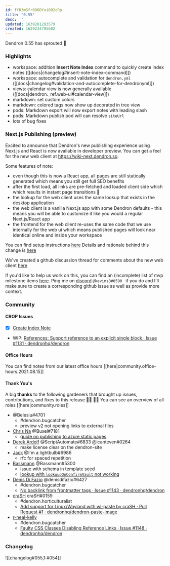 ```yaml
---
id: fYU3mSfr096DYui0O2cRp
title: "0.55"
desc: ''
updated: 1639201293579
created: 1629234795602
---
```


Dendron 0.55 has sprouted  🌱

### Highlights
- workspace: addition **Insert Note Index** command to quickly create index notes ([[docs|changelog#insert-note-index-command]])
- workspace: autocomplete and validation for `dendron.yml` ([[docs|changelog#validation-and-autocomplete-for-dendronyml]])
- views: calendar view is now generally available ([[docs|dendron._ref.web-ui#calendar-view]])
- markdown: set custom colors 
- markdown: colored tags now show up decorated in tree view 
- pods: Markdown export will now export notes with leading slash
- pods: Markdown publish pod will can resolve `siteUrl` 
- lots of bug fixes

### Next.js Publishing (preview)

Excited to announce that Dendron's new publishing experience using Next.js and React is now available in developer preview. You can get a feel for the new web client at https://wiki-next.dendron.so. 

Some features of note:
- even though this is now a React app, all pages are still statically generated which means you still get full SEO benefits 
- after the first load, all links are pre-fetched and loaded client side which which results in instant page transitions :rocket:
- the lookup for the web client uses the same lookup that exists in the desktop application
- the web client is a vanilla Next.js app with some Dendron defaults - this means you will be able to customize it like you would a regular Next.js/React app
- the frontend for the web client re-uses the same code that we use internally for the web ui which means published pages will look near identical online and inside your workspace

You can find setup instructions [here](https://wiki.dendron.so/notes/PgwAXFfotfgpFVqHQRlBl.html)
Details and rationale behind this change is [here](https://wiki.dendron.so/notes/nB75cmdPhL7CTOATG6wpT.html)

We've created a github discussion thread for comments about the new web client [here](https://github.com/dendronhq/dendron/discussions/1145)

If you'd like to help us work on this, you can find an (incomplete) list of mvp milestone items [here](https://wiki.dendron.so/notes/eQ5w4eqHrf4m1peq.html#mvp-milestones). Ping me on [discord](https://link.dendron.so/discord) `@kevins8#0590 ` if you do and I'll make sure to create a corresponding github issue as well as provide more context.

### Community

#### CROP Issues
- [x] [Create Index Note](https://github.com/dendronhq/dendron/issues/603)
- WIP: [References: Support reference to an explicit single block · Issue #1131 · dendronhq/dendron](https://github.com/dendronhq/dendron/issues/1131)

#### Office Hours

You can find notes from our latest office hours [[here|community.office-hours.2021.08.15]]

#### Thank You's

A big **thanks** to the following gardeners that brought up issues, contributions, and fixes to this release :man_farmer: :woman_farmer: 
You can see an overview of all roles [[here|community.roles]]

- @Belesiu#4701
  - #dendron.bugcatcher
  - preview v2 not opening links to external files
- [Chris Na](https://github.com/buxel) @Buxel#7181 
  - [guide on publishing to azure static pages](https://github.com/dendronhq/dendron-site/pull/160)
- [Derek Ardolf](https://github.com/ScriptAutomate) @ScriptAutomate#6833 @icanteven#0264 
  - make license clear on the dendron-site
- [Jack](https://github.com/imalightbulb) @I'm a lightbulb#6986
  - rfc for spaced repetition
- [Bassmann](https://github.com/Bassmann) @Bassmann#5300 
  - issue with  schema in template seed
  - [lookup with `lookuupOnConfirmVault` not working](https://github.com/dendronhq/dendron/pull/1150)
- [Denis Di Fazio](https://github.com/denisdifazio) @denisdifazio#6427 
  - #dendron.bugcatcher
  - [No backlink from frontmatter tags · Issue #1143 · dendronhq/dendron](https://github.com/dendronhq/dendron/issues/1143)
- [craSH](https://github.com/craSH) craSH#0159
  - #dendron.horticulturalist
  - [Add support for Linux/Wayland with wl-paste by craSH · Pull Request #1 · dendronhq/dendron-paste-image](https://github.com/dendronhq/dendron-paste-image/pull/1)
- [r-neal-kelly](https://github.com/r-neal-kelly)
  - #dendron.bugcatcher
  - [Faulty CSS Classes Disabling Reference Links · Issue #1148 · dendronhq/dendron](https://github.com/dendronhq/dendron/issues/1148)

### Changelog
![[changelog#055,1:#054]]

